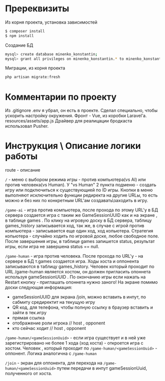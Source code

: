 # Пререквизиты

Из корня проекта, установка зависимостей
```sh
$ composer install
$ npm install
```
Создание БД
```sh
mysql> create database minenko_konstantin;
mysql> grant all privileges on minenko_konstantin.* to minenko_konstantin@localhost identified by 'minenko_konstantin';
```
Миграции, из корня проекта
```sh
php artisan migrate:fresh
```


# Комментарии по проекту
Из .gitignore .env я убрал, он есть в проекте. Сделал специально, чтобы ускорить настройку окружения.
Фронт - Vue, из коробки Laravel'a. resources/assets/app.js
Драйвер для реалицации бродкаста использовал Pusher.

# Инструкция \ Описание логики работы
route - описание

`/` - меню с выбором режима игры - против компьютера(vs AI) или против человека(vs Human). У "vs Human" 2 пункта подменю - создать игру или подключиться к существующией по ID игры. Кнопки в меню выполняют исключительно функции редиректа на другие URLы, то есть можно и без них по конкретным URL'ам создавать\заходить в игру.

`/game-ai` - игра против компьютера, после прохода по этому URL'у в БД сервера создается игра с таким же GameSessionUUID как и на экране , в таблице games . По клику на игровую доску в БД сервера, таблицу games_history записывается ход, так же, в случае с игрой против компьютера - записывается еще один ход, ход копьютера. Стратегия копьютера - случайно ходить по игровой доске, любое свободное поле. После завершения игры, в таблице games запишется status, результат игры, если игра не завершена status == null.

`/game-human` - игра против человека. После прохода по URL'у - на сервере в БД т.games создается игра. Ходы хоста и оппонента записываются в таблицу games_history. Человек который проходит по URL /game-human является хостом, он должен пригласить опоннета используя gameSessionUUID . По окончанию игры если нажать на Restart кнопку - приглашать опоннета нужно заного! На экране помимо доски следующая информация:
- gameSessionUUID для экрана /join, можно вставить в инпут, по сабмиту средиректит на текущую игру
- QR код, для телефона, чтобы полную ссылку в браузер вставить и зайти в тек.игру
- прямая ссылка
- отображение роли игрока // host , opponent
- кто сейчас ходит // host , opponent

`/game-human/<gameSessionUuid>` - если игра существует и в ней уже зарегистрировано не более 1 хода (ход хоста) - откроется игра с хостом. Человек , который проходит по `/game-human/<gameSessionUuid>` - оппонент. Логика аналогична с `/game-human`

`/join` - экран для оппонента, для перехода на `/game-human/<gameSessionUuid>` путем передачи в инпут gameSessionUuid, полученного от хоста.
